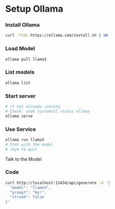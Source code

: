 # Setup Ollama

### Install Ollama

```bash
curl -fsSL https://ollama.com/install.sh | sh
```


### Load Model
```bash
ollama pull llama3
```


### List models
```bash
ollama list
```


### Start server
```bash
# if not already running
# Check: sudo systemctl status ollama
ollama serve
```

### Use Service
```bash
ollama run llama3
# Chat with the model
# /bye to quit
```
Talk to the Model


### Code
```bash
curl http://localhost:11434/api/generate -d '{
  "model": "llama3",
  "prompt": "Hy!",
  "stream": false
}'
```